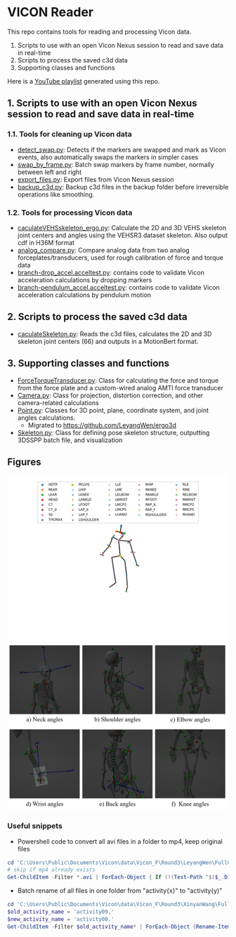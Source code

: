# VICON Reader

This repo contains tools for reading and processing Vicon data.
1. Scripts to use with an open Vicon Nexus session to read and save data in real-time
2. Scripts to process the saved c3d data
3. Supporting classes and functions

Here is a [YouTube playlist](https://youtube.com/playlist?list=PLjMAlxkYpRr0PwPyE3-LDrwiz8xIsNuma&si=HpLm-B3SFCHOHMK4) generated using this repo.

## 1. Scripts to use with an open Vicon Nexus session to read and save data in real-time
### 1.1. Tools for cleaning up Vicon data
* [detect_swap.py](detect_swap.py): Detects if the markers are swapped and mark as Vicon events, also automatically swaps the markers in simpler cases
* [swap_by_frame.py](swap_by_frame.py): Batch swap markers by frame number, normally between left and right
* [export_files.py](export_files.py): Export files from Vicon Nexus session
* [backup_c3d.py](backup_c3d.py): Backup c3d files in the backup folder before irreversible operations like smoothing. 

### 1.2. Tools for processing Vicon data
* [caculateVEHSskeleton_ergo.py](caculateVEHSskeleton_ergo.py): Calculate the 2D and 3D VEHS skeleton joint centers and angles using the VEHSR3 dataset skeleton. Also output cdf in H36M format
* [analog_compare.py](analog_compare.py): Compare analog data from two analog forceplates/transducers, used for rough calibration of force and torque data
* [branch-drop_accel.acceltest.py](acceltest.py): contains code to validate Vicon acceleration calculations by dropping markers
* [branch-pendulum_accel.acceltest.py](acceltest.py): contains code to validate Vicon acceleration calculations by pendulum motion

## 2. Scripts to process the saved c3d data
* [caculateSkeleton.py](caculateSkeleton.py): Reads the c3d files, calculates the 2D and 3D skeleton joint centers (66) and outputs in a MotionBert format. 


## 3. Supporting classes and functions
* [ForceTorqueTransducer.py](ForceTorqueTransducer.py): Class for calculating the force and torque from the force plate and a custom-wired analog AMTI force transducer
* [Camera.py](Camera.py): Class for projection, distortion correction, and other camera-related calculations
* [Point.py](Point.py): Classes for 3D point, plane, coordinate system, and joint angles calculations.
  * Migrated to https://github.com/LeyangWen/ergo3d 
* [Skeleton.py](Skeleton.py): Class for defining pose skeleton structure, outputting 3DSSPP batch file, and visualization

## Figures

![Alt Text](/figures/26joints.png)
![Alt Text](/figures/angle_coord.png)

### Useful snippets
- Powershell code to convert all avi files in a folder to mp4, keep original files
```powershell
cd 'C:\Users\Public\Documents\Vicon\data\Vicon_F\Round3\LeyangWen\FullCollection'
# skip if mp4 already exists
Get-ChildItem -Filter *.avi | ForEach-Object { If (!(Test-Path "$($_.DirectoryName)/$($_.BaseName).mp4")) {ffmpeg -i $_.FullName -c:v copy -c:a copy -y "$($_.DirectoryName)/$($_.BaseName).mp4"}}

```
- Batch rename of all files in one folder from "activity{x}" to "activity{y)"
```powershell
cd 'C:\Users\Public\Documents\Vicon\data\Vicon_F\Round3\XinyanWang\FullCollection'
$old_activity_name = 'activity09.'
$new_activity_name = 'activity00.'
Get-ChildItem -Filter $old_activity_name* | ForEach-Object {Rename-Item $_ -NewName ($_.Name -replace $old_activity_name, $new_activity_name)}

```


